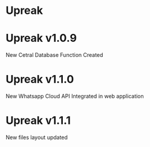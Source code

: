 # Upreak 

# Upreak v1.0.9
New Cetral Database Function Created

# Upreak v1.1.0
New Whatsapp Cloud API Integrated in web application

# Upreak v1.1.1
New files layout updated